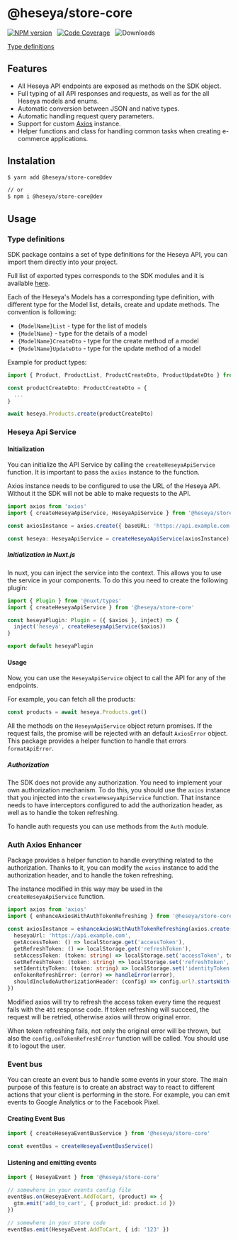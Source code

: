 # @heseya/store-core

[![NPM version](https://img.shields.io/npm/v/@heseya/store-core)](https://www.npmjs.com/package/@heseya/store-core) &nbsp;
[![Code Coverage](https://codecov.io/gh/heseya/sdk-core/branch/develop/graph/badge.svg)](https://codecov.io/gh/heseya/sdk-core) &nbsp;
![Downloads](https://img.shields.io/npm/dt/@heseya/store-core) &nbsp;

[Type definitions](https://heseya.github.io/sdk-core/index.html)

## Features

- All Heseya API endpoints are exposed as methods on the SDK object.
- Full typing of all API responses and requests, as well as for the all Heseya models and enums.
- Automatic conversion between JSON and native types.
- Automatic handling request query parameters.
- Support for custom [Axios](https://www.npmjs.com/package/axios) instance.
- Helper functions and class for handling common tasks when creating e-commerce applications.

## Instalation

```bash
$ yarn add @heseya/store-core@dev

// or
$ npm i @heseya/store-core@dev

```

## Usage

### Type definitions

SDK package contains a set of type definitions for the Heseya API, you can import them directly into your project.

Full list of exported types corresponds to the SDK modules and it is available [here](https://heseya.github.io/sdk-core/index.html).

Each of the Heseya's Models has a corresponding type definition, with different type for the Model list, details, create and update methods.
The convention is following:

- `{ModelName}List` - type for the list of models
- `{ModelName}` - type for the details of a model
- `{ModelName}CreateDto` - type for the create method of a model
- `{ModelName}UpdateDto` - type for the update method of a model

Example for product types:

```ts
import { Product, ProductList, ProductCreateDto, ProductUpdateDto } from '@heseya/store-core'

const productCreateDto: ProductCreateDto = {
  ...
}

await heseya.Products.create(productCreateDto)
```

### Heseya Api Service

#### Initialization

You can initialize the API Service by calling the `createHeseyaApiService` function. It is important to pass the `axios` instance to the function.

Axios instance needs to be configured to use the URL of the Heseya API. Without it the SDK will not be able to make requests to the API.

```ts
import axios from 'axios'
import { createHeseyaApiService, HeseyaApiService } from '@heseya/store-core'

const axiosInstance = axios.create({ baseURL: 'https://api.example.com' })

const heseya: HeseyaApiService = createHeseyaApiService(axiosInstance)
```

##### Initialization in Nuxt.js

In nuxt, you can inject the service into the context. This allows you to use the service in your components. To do this you need to create the following plugin:

```typescript
import { Plugin } from '@nuxt/types'
import { createHeseyaApiService } from '@heseya/store-core'

const heseyaPlugin: Plugin = ({ $axios }, inject) => {
  inject('heseya', createHeseyaApiService($axios))
}

export default heseyaPlugin
```

#### Usage

Now, you can use the `HeseyaApiService` object to call the API for any of the endpoints.

For example, you can fetch all the products:

```ts
const products = await heseya.Products.get()
```

All the methods on the `HeseyaApiService` object return promises. If the request fails, the promise will be rejected with an default `AxiosError` object. This package provides a helper function to handle that errors `formatApiError`.

##### Authorization

The SDK does not provide any authorization. You need to implement your own authorization mechanism. To do this, you should use the `axios` instance that you injected into the `createHeseyaApiService` function. That instance needs to have interceptors configured to add the authorization header, as well as to handle the token refreshing.

To handle auth requests you can use methods from the `Auth` module.

### Auth Axios Enhancer

Package provides a helper function to handle everything related to the authorization. Thanks to it, you can modify the `axios` instance to add the authorization header, and to handle the token refreshing.

The instance modified in this way may be used in the `createHeseyaApiService` function.

```ts
import axios from 'axios'
import { enhanceAxiosWithAuthTokenRefreshing } from '@heseya/store-core'

const axiosInstance = enhanceAxiosWithAuthTokenRefreshing(axios.create(), {
  heseyaUrl: 'https://api.example.com',
  getAccessToken: () => localStorage.get('accessToken'),
  getRefreshToken: () => localStorage.get('refreshToken'),
  setAccessToken: (token: string) => localStorage.set('accessToken', token),
  setRefreshToken: (token: string) => localStorage.set('refreshToken', token),
  setIdentityToken: (token: string) => localStorage.set('identityToken', token),
  onTokenRefreshError: (error) => handleError(error),
  shouldIncludeAuthorizationHeader: (config) => config.url?.startsWith('/auth'),
})
```

Modified axios will try to refresh the access token every time the request fails with the `401` response code. If token refreshing will succeed, the request will be retried, otherwise axios will throw original error.

When token refreshing fails, not only the original error will be thrown, but also the `config.onTokenRefreshError` function will be called. You should use it to logout the user.

### Event bus

You can create an event bus to handle some events in your store. The main purpose of this feature is to create an abstract way to react to different actions that your client is performing in the store. For example, you can emit events to Google Analytics or to the Facebook Pixel.

#### Creating Event Bus

```ts
import { createHeseyaEventBusService } from '@heseya/store-core'

const eventBus = createHeseyaEventBusService()
```

#### Listening and emitting events

```ts
import { HeseyaEvent } from '@heseya/store-core'

// somewhere in your events config file
eventBus.on(HeseyaEvent.AddToCart, (product) => {
  gtm.emit('add_to_cart', { product_id: product.id })
})

// somewhere in your store code
eventBus.emit(HeseyaEvent.AddToCart, { id: '123' })
```
